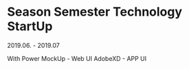# Season Semester Technology StartUp
2019.06. - 2019.07

With Power MockUp - Web UI
AdobeXD - APP UI
